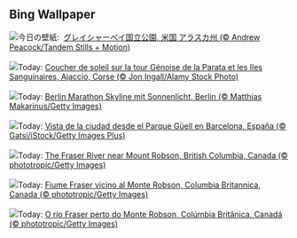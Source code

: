 ## Bing Wallpaper
![](https://www.bing.com/th?id=OHR.GlacierBayOtter_JA-JP4374732070_UHD.jpg&w=1000)今日の壁紙: &nbsp;[グレイシャーベイ国立公園, 米国 アラスカ州 (© Andrew Peacock/Tandem Stills + Motion)](https://www.bing.com/th?id=OHR.GlacierBayOtter_JA-JP4374732070_UHD.jpg)
<br><br/>
![](https://www.bing.com/th?id=OHR.GenoeseTower_FR-FR7845957372_UHD.jpg&w=1000)Today: [Coucher de soleil sur la tour Génoise de la Parata et les Iles Sanguinaires, Ajaccio, Corse (© Jon Ingall/Alamy Stock Photo)](https://www.bing.com/th?id=OHR.GenoeseTower_FR-FR7845957372_UHD.jpg)
<br><br/>
![](https://www.bing.com/th?id=OHR.BerlinMarathon_DE-DE4277844553_UHD.jpg&w=1000)Today: [Berlin Marathon Skyline mit Sonnenlicht, Berlin (© Matthias Makarinus/Getty Images)](https://www.bing.com/th?id=OHR.BerlinMarathon_DE-DE4277844553_UHD.jpg)
<br><br/>
![](https://www.bing.com/th?id=OHR.MerceBarcelona_ES-ES3690620266_UHD.jpg&w=1000)Today: [Vista de la ciudad desde el Parque Güell en Barcelona, España (© Gatsi/iStock/Getty Images Plus)](https://www.bing.com/th?id=OHR.MerceBarcelona_ES-ES3690620266_UHD.jpg)
<br><br/>
![](https://www.bing.com/th?id=OHR.FraserRiverBC_EN-GB9942100747_UHD.jpg&w=1000)Today: [The Fraser River near Mount Robson, British Columbia, Canada (© phototropic/Getty Images)](https://www.bing.com/th?id=OHR.FraserRiverBC_EN-GB9942100747_UHD.jpg)
<br><br/>
![](https://www.bing.com/th?id=OHR.FraserRiverBC_IT-IT3080206802_UHD.jpg&w=1000)Today: [Fiume Fraser vicino al Monte Robson, Columbia Britannica, Canada (© phototropic/Getty Images)](https://www.bing.com/th?id=OHR.FraserRiverBC_IT-IT3080206802_UHD.jpg)
<br><br/>
![](https://www.bing.com/th?id=OHR.FraserRiverBC_PT-BR4935224274_UHD.jpg&w=1000)Today: [O rio Fraser perto do Monte Robson, Colúmbia Britânica, Canadá (© phototropic/Getty Images)](https://www.bing.com/th?id=OHR.FraserRiverBC_PT-BR4935224274_UHD.jpg)
<br><br/>
